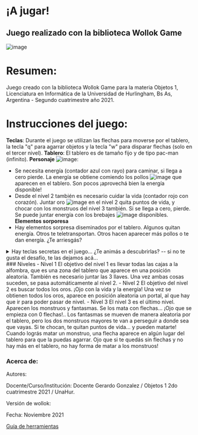 # ¡A jugar! 

## Juego realizado con la biblioteca Wollok Game
![image](https://media.giphy.com/media/PAFmlWCsSrWuWNhW2T/giphy.gif)

# Resumen:
Juego creado con la biblioteca Wollok Game para la materia Objetos 1, Licenciatura en Informática de la Universidad de Hurlingham, Bs As, Argentina - Segundo cuatrimestre año 2021.

# Instrucciones del juego:
**Teclas**: Durante el juego se utilizan las flechas para moverse por el tablero, la tecla "q" para agarrar objetos y la tecla "w" para disparar flechas (solo en el tercer nivel).
**Tablero**: El tablero es de tamaño fijo y de tipo pac-man (infinito).
**Personaje** ![image](https://user-images.githubusercontent.com/82007389/144201815-4fcca0c2-189c-4c51-8834-80c199e708d1.png): 
- Se necesita energía (contador azul con rayo) para caminar, si llega a cero pierde. La energía se obtiene comiendo los pollos ![image](https://user-images.githubusercontent.com/82007389/144201723-7af8abe5-3fe4-4531-9a84-37101576c088.png) que aparecen en el tablero. Son pocos ¡aprovechá bien la energía disponible!
- Desde el nivel 2 también es necesario cuidar la vida (contador rojo con corazón). Juntar oro ![image](https://user-images.githubusercontent.com/82007389/144201687-9eaa117c-22e2-43c0-9ca7-265f773dc79d.png) en el nivel 2 quita puntos de vida, y chocar con los monstruos del nivel 3 también. Si se llega a cero, pierde. Se puede juntar energía con los brebajes ![image](https://user-images.githubusercontent.com/82007389/144201749-780dfca6-4c8e-447a-bfb1-0266e5a27aee.png) disponibles.
**Elementos sorporesa**
- Hay elementos sorpresa diseminados por el tablero. Algunos quitan energía. Otros te teletransportan. Otros hacen aparecer más pollos o te dan energía. ¿Te arriesgás?
<details>
  <summary>Hay teclas secretas en el juego... ¿Te animás a descubrirlas? -- si no te gusta el desafío, te las dejamos acá...</summary>
1. La tecla `n` te da pistas sobre el estado del nivel...
2. La combinación de `shift` con el `2` o con el `3` te lleva directo a esos niveles.
3. Estés en el nivel que estés, podés pasarlo presionando `z`
</details>
### Niveles
- Nivel 1
El objetivo del nivel 1 es llevar todas las cajas a la alfombra, que es una zona del tablero que aparece en una posición aleatoria. También es necesario juntar las 3 llaves. Una vez ambas cosas suceden, se pasa automáticamente al nivel 2.
- Nivel 2
El objetivo del nivel 2 es buscar todos los oros. ¡Ojo con la vida y la energía! Una vez se obtienen todos los oros, aparece en posición aleatoria un portal, al que hay que ir para poder pasar de nivel.
- Nivel 3
El nivel 3 es el último nivel. Aparecen los monstruos y fantasmas. Se los mata con flechas... ¡Ojo que se empieza con 0 flechas!.. Los fantasmas se mueven de manera aleatoria por el tablero, pero los dos monstruos mayores te van a perseguir a donde sea que vayas. Si te chocan, te quitan puntos de vida... y pueden matarte! Cuando lográs matar un monstruo, una flecha aparece en algún lugar del tablero para que la puedas agarrar. Ojo que si te quedás sin flechas y no hay más en el tablero, no hay forma de matar a los monstruos!

### Acerca de:

Autores: 

Docente/Curso/Institución: Docente Gerardo Gonzalez / Objetos 1 2do cuatrimestre 2021 / UnaHur.

Versión de wollok:

Fecha: Noviembre 2021

[Guía de herramientas](https://www.wollok.org/documentacion/conceptos/)

